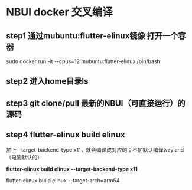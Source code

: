# NBUI docker 交叉编译

## step1 通过mubuntu:flutter-elinux镜像 打开一个容器

sudo docker run -it --cpus=12 mubuntu:flutter-elinux /bin/bash

## step2 进入home目录ls

## step3 git clone/pull 最新的NBUI（可直接运行）的源码

## step4 flutter-elinux build elinux 

加上--target-backend-type x11，就会编译成对应的；不加默认编译wayland（电脑默认的）

****flutter-elinux build elinux  --target-backend-type x11****

flutter-elinux build elinux --target-arch=arm64
